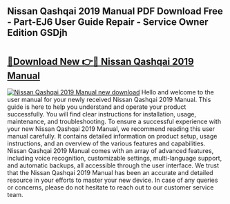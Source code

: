 ## Nissan Qashqai 2019 Manual PDF Download Free - Part-EJ6 User Guide Repair - Service Owner Edition GSDjh

# <h2><a href="http://cf18572.oget.top/?id=Nissan+Qashqai+2019+Manual">🔗Download New 👉🔴 Nissan Qashqai 2019 Manual</a></h2>

[![Nissan Qashqai 2019 Manual new download](https://i.imgur.com/5g1atiW.png)](http://cf18572.oget.top/?id=Nissan+Qashqai+2019+Manual)
Hello and welcome to the user manual for your newly received Nissan Qashqai 2019 Manual. This guide is here to help you understand and operate your product successfully. You will find clear instructions for installation, usage, maintenance, and troubleshooting. To ensure a successful experience with your new Nissan Qashqai 2019 Manual, we recommend reading this user manual carefully. It contains detailed information on product setup, usage instructions, and an overview of the various features and capabilities. Nissan Qashqai 2019 Manual comes with an array of advanced features, including voice recognition, customizable settings, multi-language support, and automatic backups, all accessible through the user interface. We trust that the Nissan Qashqai 2019 Manual has been an accurate and detailed resource in your efforts to master your new device. In case of any queries or concerns, please do not hesitate to reach out to our customer service team.
